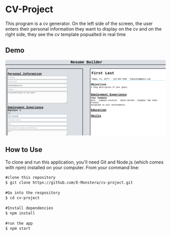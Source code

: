 # CV-Project
This program is a cv generator. On the left side of the screen, the user enters their personal information they want to display on the cv and on the right side, they see the cv template popualted in real time

## Demo
![Screenshot of Demo](/public/static/resume.png)


## How to Use
To clone and run this application, you'll need Git and Node.js (which comes with npm) installed on your computer. From your command line:

```
#clone this repository
$ git clone https://github.com/E-Monstera/cv-project.git

#Go into the respository
$ cd cv-project

#Install dependencies
$ npm install

#run the app
$ npm start
```

